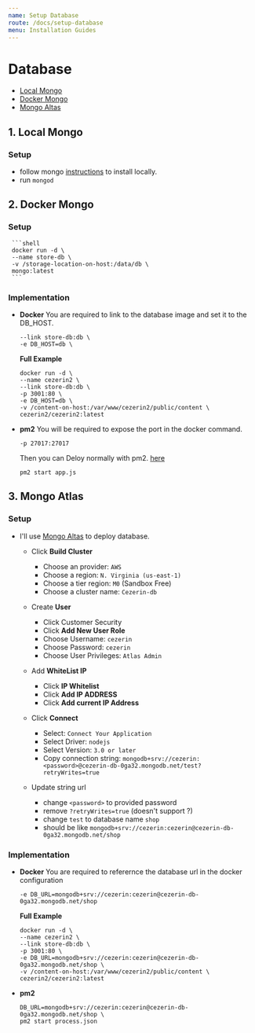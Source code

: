 ```yaml
---
name: Setup Database
route: /docs/setup-database
menu: Installation Guides
---
```


# Database

- [Local Mongo](#1-local-mongo)
- [Docker Mongo](#2-docker-mongo)
- [Mongo Altas](#3-mongo-altas)

## 1. Local Mongo

### Setup

- follow mongo [instructions](https://docs.mongodb.com/manual/installation/) to install locally.
- run `mongod`

## 2. Docker Mongo

### Setup

     ```shell
     docker run -d \
     --name store-db \
     -v /storage-location-on-host:/data/db \
     mongo:latest
     ```

### Implementation

- **Docker**
  You are required to link to the database image and set it to the DB_HOST.

  ```shell
  --link store-db:db \
  -e DB_HOST=db \
  ```

  **Full Example**

  ```shell
  docker run -d \
  --name cezerin2 \
  --link store-db:db \
  -p 3001:80 \
  -e DB_HOST=db \
  -v /content-on-host:/var/www/cezerin2/public/content \
  cezerin2/cezerin2:latest
  ```

- **pm2**
  You will be required to expose the port in the docker command.

  ```shell
  -p 27017:27017
  ```

  Then you can Deloy normally with pm2. [here](https://cezerin.org/docs/#/using-source-code)

  ```shell
  pm2 start app.js
  ```

## 3. Mongo Atlas

### Setup

- I'll use [Mongo Altas](https://cloud.mongodb.com/) to deploy database.

  - Click **Build Cluster**

    - Choose an provider: `AWS`
    - Choose a region: `N. Virginia (us-east-1)`
    - Choose a tier region: `M0` (Sandbox Free)
    - Choose a cluster name: `Cezerin-db`

  - Create **User**

    - Click Customer Security
    - Click **Add New User Role**
    - Choose Username: `cezerin`
    - Choose Password: `cezerin`
    - Choose User Privileges: `Atlas Admin`

  - Add **WhiteList IP**

    - Click **IP Whitelist**
    - Click **Add IP ADDRESS**
    - Click **Add current IP Address**

  - Click **Connect**

    - Select: `Connect Your Application`
    - Select Driver: `nodejs`
    - Select Version: `3.0 or later`
    - Copy connection string: `mongodb+srv://cezerin:<password>@cezerin-db-0ga32.mongodb.net/test?retryWrites=true`

  - Update string url
    - change `<password>` to provided password
    - remove `?retryWrites=true` (doesn't support ?)
    - change `test` to database name `shop`
    - should be like `mongodb+srv://cezerin:cezerin@cezerin-db-0ga32.mongodb.net/shop`

### Implementation

- **Docker**
  You are required to referernce the database url in the docker configuration

  ```shell
  -e DB_URL=mongodb+srv://cezerin:cezerin@cezerin-db-0ga32.mongodb.net/shop
  ```

  **Full Example**

  ```shell
  docker run -d \
  --name cezerin2 \
  --link store-db:db \
  -p 3001:80 \
  -e DB_URL=mongodb+srv://cezerin:cezerin@cezerin-db-0ga32.mongodb.net/shop \
  -v /content-on-host:/var/www/cezerin2/public/content \
  cezerin2/cezerin2:latest
  ```

- **pm2**

  ```shell
  DB_URL=mongodb+srv://cezerin:cezerin@cezerin-db-0ga32.mongodb.net/shop \
  pm2 start process.json
  ```

